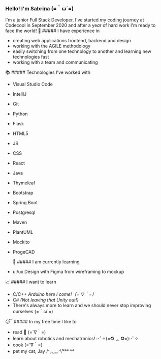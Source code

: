 ### Hello! I'm Sabrina 	(=｀ω´=)

I'm a junior Full Stack Developer, I've started *m*y coding journey at Codecool in September 2020 and after a ye*a*r of hard work I'm ready to face the world!
:briefcase: ##### I have experience in
- creating web applications frontend, backend and design
- working with the AGILE methodology
- easily switching from one technolo*g*y to another and learn*i*ng new technologies fast
- working with a team and *c*ommunicating

:books: ##### Technologies I've worked with
- Visual Studio Code
- IntelliJ
- Git
- Python
- Flask
- HTML5
- JS
- CSS
- React
- Java
- Thymeleaf
- Bootstrap
- Spring Boot
- Postgresql
- Maven
- PlantUML
- Mockito
- ProgeCAD


	:monocle_face: ##### I am currently learning
- ui/ux Design with Figma from wireframing to mockup

:chart_with_upwards_trend: ##### I want to learn
- C/C++ *Arduino here I come!（=´∇｀=）*
- C# *(Not leaving that Unity out!)*
- There's always more to learn and we should never stop improving ourselves (=｀ω´=)

:sleeping: ##### In my free time I like to
- read :open_book: (=´∇｀=)
- learn about robotics and mechatronics! :･ﾟ✧(=✪ ᆺ ✪=):･ﾟ✧
- cook (=´∇｀=)
- pet my cat, Jay /ᐠ｡ퟑ｡ᐟ\ᶠᵉᵉᵈ ᵐᵉ
